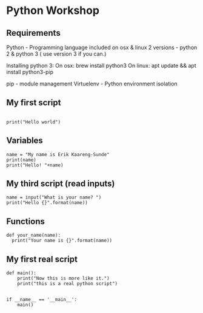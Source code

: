 # Python Workshop

## Requirements
Python - Programming language
included on osx & linux
2 versions - python 2 & python 3 ( use version 3 if you can.)

Installing python 3:
On osx: brew install python3
On linux: apt update && apt install python3-pip

pip - module management
Virtuelenv - Python environment isolation


## My first script

```

print("Hello world")

```

## Variables
```
name = "My name is Erik Kaareng-Sunde"
print(name)
print("Hello! "+name)
```

## My third script (read inputs)
```
name = input("What is your name? ")
print("Hello {}".format(name))
```

## Functions
```
def your_name(name):
  print("Your name is {}".format(name))
```

## My first real script
```
def main():
    print("Now this is more like it.")
    print("this is a real python script")


if __name__ == '__main__':
    main()
```
